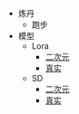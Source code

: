 - 炼丹
    - 跑步
- 模型
    - Lora
        - [二次元](/nsfw/lora/anime.md)
        - [真实](/nsfw/lora/reality.md)
    - SD
        - [二次元](/nsfw/sd/anime.md)
        - [真实](/nsfw/sd/reality.md)